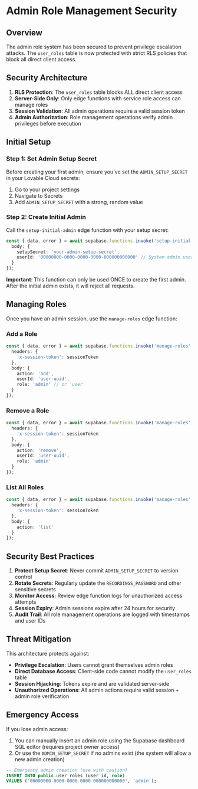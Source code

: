 # Admin Role Management Security

## Overview

The admin role system has been secured to prevent privilege escalation attacks. The `user_roles` table is now protected with strict RLS policies that block all direct client access.

## Security Architecture

1. **RLS Protection**: The `user_roles` table blocks ALL direct client access
2. **Server-Side Only**: Only edge functions with service role access can manage roles
3. **Session Validation**: All admin operations require a valid session token
4. **Admin Authorization**: Role management operations verify admin privileges before execution

## Initial Setup

### Step 1: Set Admin Setup Secret

Before creating your first admin, ensure you've set the `ADMIN_SETUP_SECRET` in your Lovable Cloud secrets:

1. Go to your project settings
2. Navigate to Secrets
3. Add `ADMIN_SETUP_SECRET` with a strong, random value

### Step 2: Create Initial Admin

Call the `setup-initial-admin` edge function with your setup secret:

```typescript
const { data, error } = await supabase.functions.invoke('setup-initial-admin', {
  body: {
    setupSecret: 'your-admin-setup-secret',
    userId: '00000000-0000-0000-0000-000000000000' // System admin user ID
  }
});
```

**Important**: This function can only be used ONCE to create the first admin. After the initial admin exists, it will reject all requests.

## Managing Roles

Once you have an admin session, use the `manage-roles` edge function:

### Add a Role

```typescript
const { data, error } = await supabase.functions.invoke('manage-roles', {
  headers: {
    'x-session-token': sessionToken
  },
  body: {
    action: 'add',
    userId: 'user-uuid',
    role: 'admin' // or 'user'
  }
});
```

### Remove a Role

```typescript
const { data, error } = await supabase.functions.invoke('manage-roles', {
  headers: {
    'x-session-token': sessionToken
  },
  body: {
    action: 'remove',
    userId: 'user-uuid',
    role: 'admin'
  }
});
```

### List All Roles

```typescript
const { data, error } = await supabase.functions.invoke('manage-roles', {
  headers: {
    'x-session-token': sessionToken
  },
  body: {
    action: 'list'
  }
});
```

## Security Best Practices

1. **Protect Setup Secret**: Never commit `ADMIN_SETUP_SECRET` to version control
2. **Rotate Secrets**: Regularly update the `RECORDINGS_PASSWORD` and other sensitive secrets
3. **Monitor Access**: Review edge function logs for unauthorized access attempts
4. **Session Expiry**: Admin sessions expire after 24 hours for security
5. **Audit Trail**: All role management operations are logged with timestamps and user IDs

## Threat Mitigation

This architecture protects against:

- **Privilege Escalation**: Users cannot grant themselves admin roles
- **Direct Database Access**: Client-side code cannot modify the `user_roles` table
- **Session Hijacking**: Tokens expire and are validated server-side
- **Unauthorized Operations**: All admin actions require valid session + admin role verification

## Emergency Access

If you lose admin access:

1. You can manually insert an admin role using the Supabase dashboard SQL editor (requires project owner access)
2. Or use the `ADMIN_SETUP_SECRET` if no admins exist (the system will allow a new admin creation)

```sql
-- Emergency admin creation (use with caution)
INSERT INTO public.user_roles (user_id, role)
VALUES ('00000000-0000-0000-0000-000000000000', 'admin');
```

